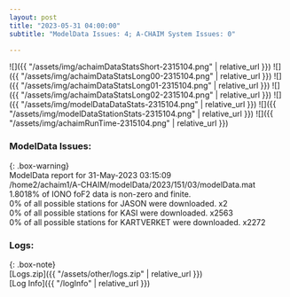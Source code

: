 ```yaml
---
layout: post
title: "2023-05-31 04:00:00"
subtitle: "ModelData Issues: 4; A-CHAIM System Issues: 0"

---
```


![]({{ "/assets/img/achaimDataStatsShort-2315104.png" | relative_url }})
![]({{ "/assets/img/achaimDataStatsLong00-2315104.png" | relative_url }})
![]({{ "/assets/img/achaimDataStatsLong01-2315104.png" | relative_url }})
![]({{ "/assets/img/achaimDataStatsLong02-2315104.png" | relative_url }})
![]({{ "/assets/img/modelDataDataStats-2315104.png" | relative_url }})
![]({{ "/assets/img/modelDataStationStats-2315104.png" | relative_url }})
![]({{ "/assets/img/achaimRunTime-2315104.png" | relative_url }})


### ModelData Issues:  
  
{: .box-warning}  
 ModelData report for 31-May-2023 03:15:09   
 /home2/achaim1/A-CHAIM/modelData/2023/151/03/modelData.mat   
 1.8018% of IONO foF2 data is non-zero and finite.   
 0% of all possible stations for JASON were downloaded. x2   
 0% of all possible stations for KASI were downloaded. x2563   
 0% of all possible stations for KARTVERKET were downloaded. x2272   
  


### Logs:  
  
{: .box-note}  
[Logs.zip]({{ "/assets/other/logs.zip" | relative_url }})  
[Log Info]({{ "/logInfo" | relative_url }})  
